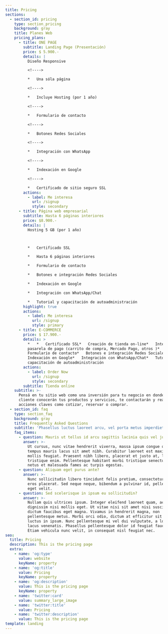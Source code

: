 ```yaml
---
title: Pricing
sections:
  - section_id: pricing
    type: section_pricing
    background: gray
    title: Planes Web
    pricing_plans:
      - title: ONE PAGE
        subtitle: Landing Page (Presentación)
        price: $ 5.900.-
        details: |
          Diseño Responsive

          <!---->

          *   Una sóla página

          <!---->

          *   Incluye Hosting (por 1 año)

          <!---->

          *   Formulario de contacto

          <!---->

          *   Botones Redes Sociales

          <!---->

          *   Integración con WhatsApp

          <!---->

          *   Indexación en Google

          <!---->

          *   Certificado de sitio seguro SSL
        actions:
          - label: Me interesa
            url: /signup
            style: secondary
      - title: Página web empresarial
        subtitle: Hasta 6 páginas interiores
        price: $8.900.-
        details: |
          Hosting 5 GB (por 1 año)



          *   Certificado SSL

          *   Hasta 6 páginas interiores

          *   Formulario de contacto

          *   Botones e integración Redes Sociales

          *   Indexación en Google

          *   Integración con WhatsApp/Chat

          *   Tutorial y capacitación de autoadministración
        highlight: true
        actions:
          - label: Me interesa
            url: /signup
            style: primary
      - title: E-COMMERCE
        price: $ 17.900.-
        details: >
          *   *   Certificado SSL*   Creación de tienda on-line*   Integración
          pasarela de pago (carrito de compra, Mercado Pago, otros )*  
          Formulario de contacto*   Botones e integración Redes Sociales*  
          Indexación en Google*   Integración con WhatsApp/Chat*   Tutorial y
          capacitación de autoadministración
        actions:
          - label: Order Now
            url: /signup
            style: secondary
        subtitle: Tienda online
    subtitle: >-
      Pensá en tu sitio web como una inversión para tu negocio en donde los
      cliente conocerán tus productos y servicios, te contactarán y realizarán
      acciones claves como cotizar, reservar o comprar.  
  - section_id: faq
    type: section_faq
    background: gray
    title: Frequently Asked Questions
    subtitle: 'Phasellus luctus laoreet arcu, vel porta metus imperdiet sit amet.'
    faq_items:
      - question: Mauris ut tellus id arcu sagittis lacinia quis vel justo?
        answer: >-
          Ut cursus, nunc vitae hendrerit viverra, massa ipsum congue quam, sed
          tempus mauris lacus sit amet nibh. Curabitur laoreet est maximus
          mollis feugiat. Praesent nibh libero, placerat et justo at, luctus
          tristique enim. Pellentesque habitant morbi tristique senectus et
          netus et malesuada fames ac turpis egestas.
      - question: Aliquam eget purus ante?
        answer: >-
          Nunc sollicitudin libero tincidunt felis pretium, consectetur aliquam
          eros placerat. Sed neque neque, bibendum a pulvinar id, pellentesque
          eget velit.
      - question: Sed scelerisque in ipsum eu sollicitudin?
        answer: >-
          Nullam quis ultrices ipsum. Integer eleifend laoreet quam, ac
          dignissim nisi mollis eget. Ut vitae nisi sit amet nisi suscipit
          dictum faucibus eget magna. Vivamus in hendrerit magna, non
          pellentesque metus. Morbi orci odio, dictum at efficitur sit amet,
          luctus in ipsum. Nunc pellentesque mi vel dui vulputate, a lobortis
          lacus venenatis. Phasellus pellentesque dolor id feugiat faucibus.
          Etiam vehicula nunc velit, in consequat nisl feugiat nec.
seo:
  title: Pricing
  description: This is the pricing page
  extra:
    - name: 'og:type'
      value: website
      keyName: property
    - name: 'og:title'
      value: Pricing
      keyName: property
    - name: 'og:description'
      value: This is the pricing page
      keyName: property
    - name: 'twitter:card'
      value: summary_large_image
    - name: 'twitter:title'
      value: Pricing
    - name: 'twitter:description'
      value: This is the pricing page
template: landing
---
```

